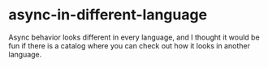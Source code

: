 # async-in-different-language
Async behavior looks different in every language, and I thought it would be fun if there is a catalog where you can check out how it looks in another language. 
